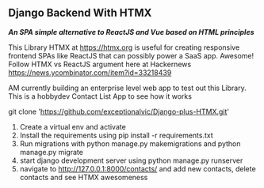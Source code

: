 ## Django Backend With HTMX
***An SPA simple alternative to ReactJS and Vue based on HTML principles***

This Library HTMX at https://htmx.org is useful for creating responsive frontend SPAs like ReactJS that can possibly power a SaaS app. Awesome!
Follow HTMX vs ReactJS argument here at Hackernews https://news.ycombinator.com/item?id=33218439

AM currently building an enterprise level web app to test out this Library.
This is a hobbydev Contact List App to see how it works

git clone 'https://github.com/exceptionalvic/Django-plus-HTMX.git'

1. Create a virtual env and activate
2. Install the requirements using pip install -r requirements.txt
3. Run migrations with python manage.py makemigrations and python manage.py migrate
4. start django development server using python manage.py runserver
5. navigate to http://127.0.0.1:8000/contacts/ and add new contacts, delete contacts and see HTMX awesomeness